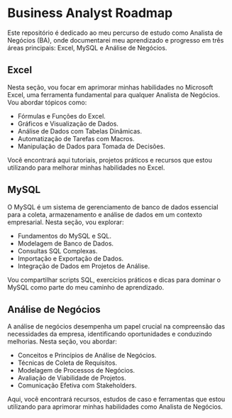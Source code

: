 # Business Analyst Roadmap

Este repositório é dedicado ao meu percurso de estudo como Analista de Negócios (BA), onde documentarei meu aprendizado e progresso em três áreas principais: Excel, MySQL e Análise de Negócios.

## Excel

Nesta seção, vou focar em aprimorar minhas habilidades no Microsoft Excel, uma ferramenta fundamental para qualquer Analista de Negócios. Vou abordar tópicos como:

- Fórmulas e Funções do Excel.
- Gráficos e Visualização de Dados.
- Análise de Dados com Tabelas Dinâmicas.
- Automatização de Tarefas com Macros.
- Manipulação de Dados para Tomada de Decisões.

Você encontrará aqui tutoriais, projetos práticos e recursos que estou utilizando para melhorar minhas habilidades no Excel.

## MySQL

O MySQL é um sistema de gerenciamento de banco de dados essencial para a coleta, armazenamento e análise de dados em um contexto empresarial. Nesta seção, vou explorar:

- Fundamentos do MySQL e SQL.
- Modelagem de Banco de Dados.
- Consultas SQL Complexas.
- Importação e Exportação de Dados.
- Integração de Dados em Projetos de Análise.

Vou compartilhar scripts SQL, exercícios práticos e dicas para dominar o MySQL como parte do meu caminho de aprendizado.

## Análise de Negócios

A análise de negócios desempenha um papel crucial na compreensão das necessidades da empresa, identificando oportunidades e conduzindo melhorias. Nesta seção, vou abordar:

- Conceitos e Princípios de Análise de Negócios.
- Técnicas de Coleta de Requisitos.
- Modelagem de Processos de Negócios.
- Avaliação de Viabilidade de Projetos.
- Comunicação Efetiva com Stakeholders.

Aqui, você encontrará recursos, estudos de caso e ferramentas que estou utilizando para aprimorar minhas habilidades como Analista de Negócios.

